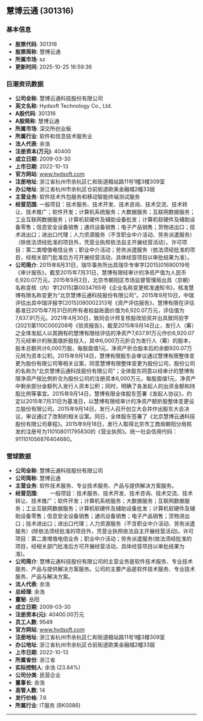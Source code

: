 ## 慧博云通 (301316)

### 基本信息

- **股票代码**: 301316
- **股票简称**: 慧博云通
- **所属市场**: sz
- **更新时间**: 2025-10-25 16:59:36

### 巨潮资讯数据

- **公司全称**: 慧博云通科技股份有限公司
- **英文名称**: Hydsoft Technology Co., Ltd.
- **A股代码**: 301316
- **A股简称**: 慧博云通
- **所属市场**: 深交所创业板
- **所属行业**: 软件和信息技术服务业
- **法人代表**: 余浩
- **注册资本(万元)**: 40400
- **成立日期**: 2009-03-30
- **上市日期**: 2022-10-13
- **官方网站**: www.hydsoft.com
- **注册地址**: 浙江省杭州市余杭区仁和街道粮站路11号1幢3楼309室
- **办公地址**: 浙江省杭州市余杭区仓前街道欧美金融城2幢33层
- **主营业务**: 软件技术外包服务和移动智能终端测试服务
- **经营范围**: 一般项目：技术服务、技术开发、技术咨询、技术交流、技术转让、技术推广；软件开发；计算机系统服务；大数据服务；互联网数据服务；工业互联网数据服务；计算机软硬件及辅助设备批发；计算机软硬件及辅助设备零售；信息安全设备销售；通讯设备销售；电子产品销售；货物进出口；技术进出口；进出口代理；人力资源服务（不含职业中介活动、劳务派遣服务）（除依法须经批准的项目外，凭营业执照依法自主开展经营活动）。许可项目：第二类增值电信业务；职业中介活动；劳务派遣服务（依法须经批准的项目，经相关部门批准后方可开展经营活动，具体经营项目以审批结果为准）。
- **公司简介**: 2015年8月31日，瑞华事务所出具瑞华专审字[2015]01690019号《审计报告》，截至2015年7月31日，慧博有限经审计的净资产值为人民币6,920.07万元。2015年9月2日，北京市朝阳区市场监督管理局出具（京朝）名称变核（内）字[2015]第0034765号《企业名称变更核准通知书》，核准慧博有限名称变更为“北京慧博云通科技股份有限公司”。2015年9月10日，中瑞评估出具中瑞评报字[2015]090002313号《资产评估报告》，慧博有限在评估基准日2015年7月31日的所有者权益账面价值为6,920.07万元，评估值为7,637.91万元。2021年4月30日，致同会计师复核股改验资并出具致同验字(2021)第110C000208号《验资报告》，截至2015年9月14日止，发行人（筹）之全体发起人以其拥有的慧博有限经评估的净资产7,637.91万元作价6,920.07万元经审计的账面值折股投入，其中6,000万元折合为发行人（筹）的股本，股本总额共计6,000万股，每股面值1元，净资产折合股本后的余额920.07万元转为资本公积。2015年9月14日，慧博有限股东会审议通过慧博有限整体变更为股份有限公司等相关议案，同意慧博有限整体变更为股份公司，股份公司的名称为“北京慧博云通科技股份有限公司”；全体股东同意以经审计的慧博有限净资产按比例折合为股份公司的注册资本6,000万元，每股面值1元，净资产中剩余部分金额列入发行人资本公积；同时，明确了各发起人的出资金额和持股比例等事宜。2015年9月14日，慧博有限全体股东签署《发起人协议》，约定以2015年7月31日为基准日，以慧博有限经审计的净资产额折股整体变更设立股份有限公司。2015年9月14日，发行人召开创立大会并作出股东大会决议，审议通过了改制的相关议案。同日，全体股东签署了《北京慧博云通科技股份有限公司章程》。2015年9月18日，发行人取得北京市工商局朝阳分局核发的注册号为110108011795830的《营业执照》。统一社会信用代码：911101056876404680。

### 雪球数据

- **公司全称**: 慧博云通科技股份有限公司
- **公司简称**: 慧博云通
- **主营业务**: 软件技术服务、专业技术服务、产品与提供解决方案服务。
- **经营范围**: 　　一般项目：技术服务、技术开发、技术咨询、技术交流、技术转让、技术推广；软件开发；计算机系统服务；大数据服务；互联网数据服务；工业互联网数据服务；计算机软硬件及辅助设备批发；计算机软硬件及辅助设备零售；信息安全设备销售；通讯设备销售；电子产品销售；货物进出口；技术进出口；进出口代理；人力资源服务（不含职业中介活动、劳务派遣服务）(除依法须经批准的项目外，凭营业执照依法自主开展经营活动)。许可项目：第二类增值电信业务；职业中介活动；劳务派遣服务(依法须经批准的项目，经相关部门批准后方可开展经营活动，具体经营项目以审批结果为准)。
- **公司简介**: 慧博云通科技股份有限公司的主营业务是软件技术服务、专业技术服务、产品与提供解决方案服务。公司的主要产品是软件技术服务、专业技术服务、产品与解决方案。
- **法人代表**: 余浩
- **总经理**: 余浩
- **董秘**: 岳阳
- **成立日期**: 2009-03-30
- **注册资本(元)**: 40400.00万元
- **员工人数**: 9549
- **官方网站**: www.hydsoft.com
- **注册地址**: 浙江省杭州市余杭区仁和街道粮站路11号1幢3楼309室
- **办公地址**: 浙江省杭州市余杭区仓前街道欧美金融城2幢33层
- **上市日期**: 2022-10-13
- **所属省份**: 浙江省
- **实际控制人**: 余浩 (23.84%)
- **公司分类**: 民营企业
- **董事长**: 余浩
- **高管人数**: 14
- **发行价格**: 7.6
- **所属行业**: IT服务 (BK0086)

---